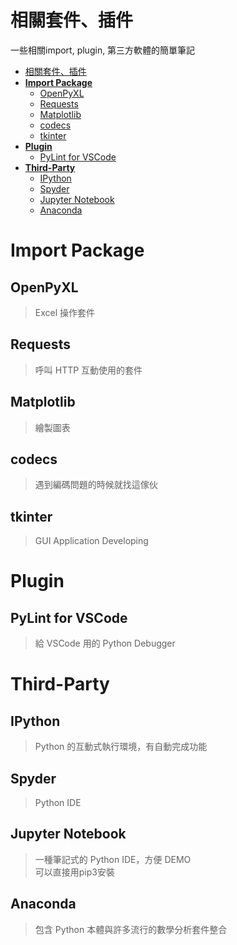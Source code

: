 # 相關套件、插件
一些相關import, plugin, 第三方軟體的簡單筆記

- [相關套件、插件](#%E7%9B%B8%E9%97%9C%E5%A5%97%E4%BB%B6%E3%80%81%E6%8F%92%E4%BB%B6)
- [**Import Package**](#import-package)
	- [OpenPyXL](#openpyxl)
	- [Requests](#requests)
	- [Matplotlib](#matplotlib)
	- [codecs](#codecs)
	- [tkinter](#tkinter)
- [**Plugin**](#plugin)
	- [PyLint for VSCode](#pylint-for-vscode)
- [**Third-Party**](#third-party)
	- [IPython](#ipython)
	- [Spyder](#spyder)
	- [Jupyter Notebook](#jupyter-notebook)
	- [Anaconda](#anaconda)

# **Import Package**

## OpenPyXL
>Excel 操作套件

## Requests
>呼叫 HTTP 互動使用的套件

## Matplotlib
>繪製圖表

## codecs
>遇到編碼問題的時候就找這傢伙

## tkinter
>GUI Application Developing

# **Plugin**

## PyLint for VSCode
>給 VSCode 用的 Python Debugger

# **Third-Party**

## IPython
>Python 的互動式執行環境，有自動完成功能

## Spyder
>Python IDE

## Jupyter Notebook
>一種筆記式的 Python IDE，方便 DEMO  
 可以直接用pip3安裝

## Anaconda
>包含 Python 本體與許多流行的數學分析套件整合